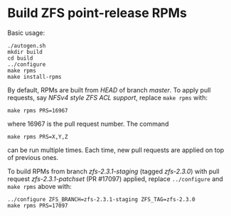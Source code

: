 # Build ZFS point-release RPMs

Basic usage:

```
./autogen.sh
mkdir build
cd build
../configure
make rpms
make install-rpms
```

By default, RPMs are built from *HEAD* of branch *master*. To apply
pull requests, say *NFSv4 style ZFS ACL support*, replace `make rpms` with:

```
make rpms PRS=16967
```

where 16967 is the pull request number. The command
```
make rpms PRS=X,Y,Z
```
can be run multiple times.  Each time, new pull requests are
applied on top of previous ones.

To build RPMs from branch *zfs-2.3.1-staging* (tagged *zfs-2.3.0*) with pull request *zfs-2.3.1-patchset*
(PR #17097) applied, replace `../configure` and `make rpms` above with:

```
../configure ZFS_BRANCH=zfs-2.3.1-staging ZFS_TAG=zfs-2.3.0
make rpms PRS=17097
```
